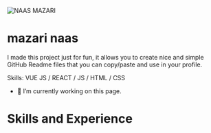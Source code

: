 


![NAAS MAZARI](https://user-images.githubusercontent.com/42710710/208281023-44bd9bbb-e9e1-4242-96af-38433b09a2a5.png)




# mazari naas

I made this project just for fun, it allows you to create nice and simple GitHub Readme files that you can copy/paste and use in your profile.

Skills: VUE JS / REACT / JS / HTML / CSS

- 🔭 I’m currently working on this page. 
# Skills and Experience






